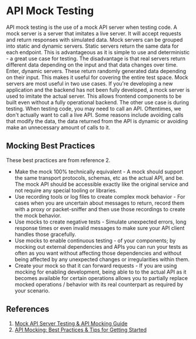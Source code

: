 # API Mock Testing

API mock testing is the use of a mock API server when testing code. A mock server is a server that imitates a live server. It will accept requests and return responses with simulated data. Mock servers can be grouped into static and dynamic servers. Static servers return the same data for each endpoint. This is advantageous as it is simple to use and deterministic - a great use case for testing. The disadvantage is that real servers return different data depending on the input and that data changes over time. Enter, dynamic servers. These return randomly generated data depending on their input. This makes it useful for covering the entire test space. Mock servers are most useful in two use cases. If you're developing a new application and the backend has not been fully developed, a mock server is used to imitate the actual server. This allows frontend components to be built even without a fully operational backend. The other use case is during testing. When testing code, you may need to call an API. Oftentimes, we don't actually want to call a live API. Some reasons include avoiding calls that modify the data, the data returned from the API is dynamic or avoiding make an unnecessary amount of calls to it.

## Mocking Best Practices

These best practices are from reference 2.

* Make the mock 100% technically equivalent - A mock should support the same transport protocols, schemas, etc as the actual API, and be. The mock API should be accessible exactly like the original service and not require any special tooling or libraries.
* Use recording tools or log files to create complex mock behavior - For cases when you are uncertain about messages to return, record them with a proxy or packet-sniffer and then use those recordings to create the mock behavior.
* Use mocks to create negative tests - Simulate unexpected errors, long response times or even invalid messages to make sure your API client handles those gracefully.
* Use mocks to enable continuous testing - of your components; by mocking out external dependencies and APIs you can run your tests as often as you want without affecting those dependencies and without being affected by any unexpected changes or irregularities within them.
* Create your mock so that it can forward requests - If you are using mocking for enabling development, being able to to the actual API as it becomes available for certain operations allows you to partially replace mocked operations / behavior with its real counterpart as required by your scenario.

## References

1. [Mock API Server Testing & API Mocking Guide](https://stoplight.io/mock-api-guide/basics/)
2. [API Mocking: Best Practices & Tips for Getting Started](https://www.soapui.org/learn/mocking/what-is-api-mocking/)